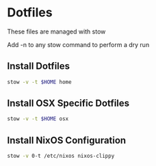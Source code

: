 Dotfiles
=========

These files are managed with stow

Add -n to any stow command to perform a dry run


## Install Dotfiles

```sh
stow -v -t $HOME home
```

## Install OSX Specific Dotfiles

```sh
stow -v -t $HOME osx
```

## Install NixOS Configuration

```sh
stow -v 0-t /etc/nixos nixos-clippy
```
